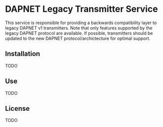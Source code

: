 # DAPNET Legacy Transmitter Service
This service is responsible for providing a backwards compatibility layer to legacy DAPNET v1 transmitters. Note that only features supported by the legacy DAPNET protocol are available. If possible, transmitters should be updated to the new DAPNET protocol/archictecture for optimal support.

## Installation
TODO

## Use
TODO

## License
TODO
